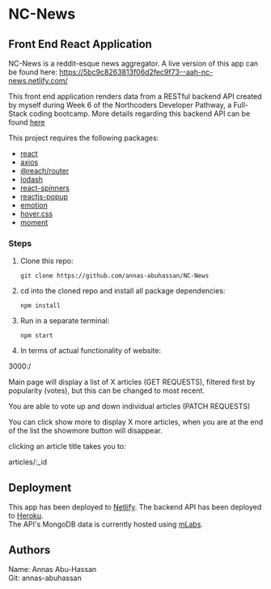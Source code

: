 # NC-News

## Front End React Application

NC-News is a reddit-esque news aggregator. A live version of this app can be found here: https://5bc9c8263813f06d2fec9f73--aah-nc-news.netlify.com/

This front end application renders data from a RESTful backend API created by myself during Week 6 of the Northcoders Developer Pathway, a Full-Stack coding bootcamp. More details regarding this backend API can be found [here](https://nc-news-aah.herokuapp.com)

This project requires the following packages:

- [react](https://www.npmjs.com/package/react)
- [axios](https://www.npmjs.com/package/axios)
- [@reach/router](https://www.npmjs.com/package/@reach/router)
- [lodash](https://www.npmjs.com/package/lodash)
- [react-spinners](https://www.npmjs.com/package/react-spinners)
- [reactjs-popup](https://www.npmjs.com/package/reactjs-popup)
- [emotion](https://www.npmjs.com/package/emotion)
- [hover.css](https://github.com/IanLunn/Hover)
- [moment](https://momentjs.com/)

### Steps

1. Clone this repo:

   ```
   git clone https://github.com/annas-abuhassan/NC-News
   ```

2. cd into the cloned repo and install all package dependencies:

   ```
   npm install
   ```

3. Run in a separate terminal:

   ```
   npm start
   ```

4) In terms of actual functionality of website:

3000:/

Main page will display a list of X articles (GET REQUESTS), filtered first by popularity (votes), but this can be changed to most recent.

You are able to vote up and down individual articles (PATCH REQUESTS)

You can click show more to display X more articles, when you are at the end of the list the showmore button will disappear.

clicking an article title takes you to:

articles/:\_id

## Deployment

This app has been deployed to [Netlify](https://www.netlify.com/).
The backend API has been deployed to [Heroku](https://dashboard.heroku.com/).  
The API's MongoDB data is currently hosted using [mLabs](https://mlab.com/).

## Authors

Name: Annas Abu-Hassan  
Git: annas-abuhassan
